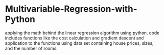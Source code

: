 # Multivariable-Regression-with-Python
applying the math behind the linear regression algorithm using python, 
code includes functions like the cost calculation and gradient descent and application 
to the functions using data set containing house prices, sizes, and the number of rooms.
